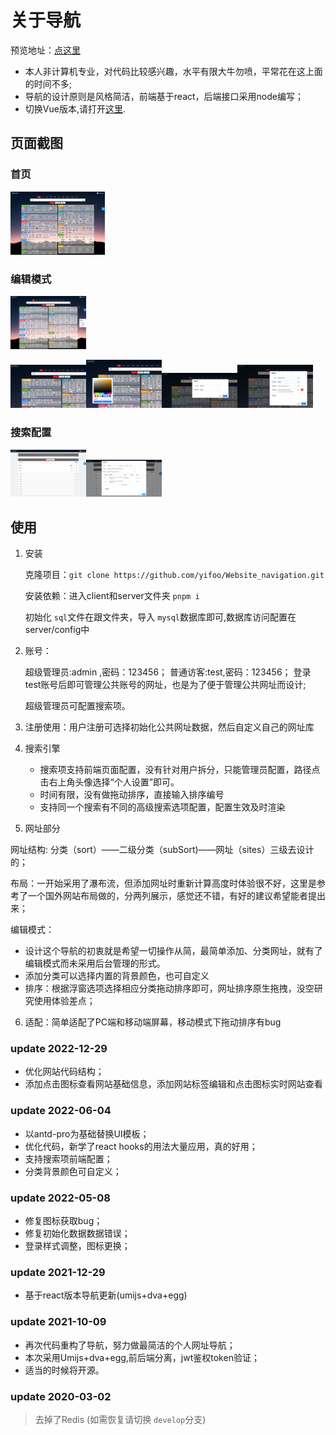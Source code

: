 # 关于导航

预览地址：[点这里](https://www.haohome.top/)

- 本人非计算机专业，对代码比较感兴趣，水平有限大牛勿喷，平常花在这上面的时间不多;
- 导航的设计原则是风格简洁，前端基于react，后端接口采用node编写；
- 切换Vue版本,请打开[这里](https://github.com/yifoo/Website_navigation/tags).

## 页面截图

### 首页

<img src="./screenshot/home-2022-06-03-23_51_50.png" alt="home-2022-06-03-23_51_50" style="width:30%;" />

### 编辑模式

<img src="./screenshot/home-edit-2022-06-03-23_51_50.png" alt="home-edit-2022-06-03-23_51_50" style="width:24%;" />

<img src="screenshot/sort-edit.png" alt="sort-edit" style="width:24%;" /><img src="screenshot/home-edit.png" alt="home-edit" style="width:24%;" /><img src="screenshot/subSort-edit.png" alt="subSort-edit" style="width:24%;" /><img src="screenshot/site-edit2022-06-04 00.02.05.png" alt="site-edit2022-06-04 00.02.05" style="width:24%;" />

### 搜索配置

<img src="screenshot/setting-search-2022-06-03-23_57_22.png" alt="setting-search-2022-06-03-23_57_22" style="width:24%;" /><img src="screenshot/setting-search-2022-06-03-23_57_00.png" alt="setting-search-2022-06-03-23_57_00" style="width:24%;" />

## 使用

1. 安装

   克隆项目：`git clone https://github.com/yifoo/Website_navigation.git`

   安装依赖：进入client和server文件夹 `pnpm i`

   初始化 `sql`文件在跟文件夹，导入 `mysql`数据库即可,数据库访问配置在server/config中
2. 账号：

   超级管理员:admin ,密码：123456；
   普通访客:test,密码：123456；
   登录test账号后即可管理公共账号的网址，也是为了便于管理公共网址而设计;

   超级管理员可配置搜索项。
3. 注册使用：用户注册可选择初始化公共网址数据，然后自定义自己的网址库
4. 搜索引擎

   - 搜索项支持前端页面配置，没有针对用户拆分，只能管理员配置，路径点击右上角头像选择“个人设置”即可。
   - 时间有限，没有做拖动排序，直接输入排序编号
   - 支持同一个搜索有不同的高级搜索选项配置，配置生效及时渲染
5. 网址部分

  网址结构:  分类（sort）——二级分类（subSort)——网址（sites）三级去设计的；

  布局：一开始采用了瀑布流，但添加网址时重新计算高度时体验很不好，这里是参考了一个国外网站布局做的，分两列展示，感觉还不错，有好的建议希望能者提出来；

  编辑模式：

- 设计这个导航的初衷就是希望一切操作从简，最简单添加、分类网址，就有了编辑模式而未采用后台管理的形式。
- 添加分类可以选择内置的背景颜色，也可自定义
- 排序：根据浮窗选项选择相应分类拖动排序即可，网址排序原生拖拽，没空研究使用体验差点；

6. 适配：简单适配了PC端和移动端屏幕，移动模式下拖动排序有bug

### update 2022-12-29

- 优化网站代码结构；
- 添加点击图标查看网站基础信息，添加网站标签编辑和点击图标实时网站查看

### update 2022-06-04

- 以antd-pro为基础替换UI模板；
- 优化代码，新学了react hooks的用法大量应用，真的好用；
- 支持搜索项前端配置；
- 分类背景颜色可自定义；

### update 2022-05-08

- 修复图标获取bug；
- 修复初始化数据数据错误；
- 登录样式调整，图标更换；

### update 2021-12-29

- 基于react版本导航更新(umijs+dva+egg)

### update 2021-10-09

- 再次代码重构了导航，努力做最简洁的个人网址导航；
- 本次采用Umijs+dva+egg,前后端分离，jwt鉴权token验证；
- 适当的时候将开源。

### update 2020-03-02

> 去掉了Redis (如需恢复请切换 `develop`分支)
